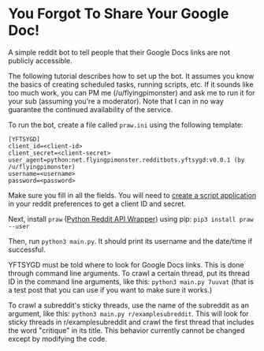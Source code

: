 # You Forgot To Share Your Google Doc!

A simple reddit bot to tell people that their Google Docs links are not publicly
accessible.

The following tutorial describes how to set up the bot. It assumes you know the
basics of creating scheduled tasks, running scripts, etc. If it sounds like too
much work, you can PM me (/u/flyingpimonster) and ask me to run it for your sub
(assuming you're a moderator). Note that I can in no way guarantee the continued
availability of the service.

To run the bot, create a file called `praw.ini` using the following template:

    [YFTSYGD]
    client_id=<client-id>
    client_secret=<client-secret>
    user_agent=python:net.flyingpimonster.redditbots.yftsygd:v0.0.1 (by /u/flyingpimonster)
    username=<username>
    password=<password>

Make sure you fill in all the fields. You will need to
[create a script application](https://www.reddit.com/prefs/apps/) in your reddit
preferences to get a client ID and secret.

Next, install `praw` ([Python Reddit API Wrapper](https://github.com/praw-dev/praw))
using pip: `pip3 install praw --user`

Then, run `python3 main.py`. It should print its username and the date/time if
successful.

YFTSYGD must be told where to look for Google Docs links. This is done through
command line arguments. To crawl a certain thread, put its thread ID in the
command line arguments, like this: `python3 main.py 7uuvat` (that is a test
post that you can use if you want to make sure it works.)

To crawl a subreddit's sticky threads, use the name of the subreddit as an
argument, like this: `python3 main.py r/examplesubreddit`. This will look for
sticky threads in r/examplesubreddit and crawl the first thread that includes
the word "critique" in its title. This behavior currently cannot be changed
except by modifying the code.
